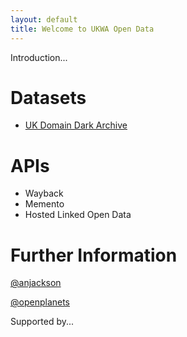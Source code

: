 ```yaml
---
layout: default
title: Welcome to UKWA Open Data
---
```


Introduction...

Datasets
========

* [UK Domain Dark Archive](domaindarkarchive)


APIs
====

* Wayback
* Memento
* Hosted Linked Open Data

Further Information
===================

[@anjackson](@anjackson)

[@openplanets](@openplanets)

Supported by...


